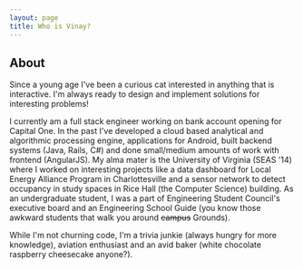 ```yaml
---
layout: page
title: Who is Vinay?
---
```

## About
Since a young age I've been a curious cat interested in anything that is interactive. I'm always ready to design and implement solutions for interesting problems!

I currently am a full stack engineer working on bank account opening for Capital One. In the past I've developed a cloud based analytical and algorithmic processing engine, applications for Android, built backend systems (Java, Rails, C#) and done small/medium amounts of work with frontend (AngularJS). My alma mater is the University of Virginia (SEAS '14) where I worked on interesting projects like a data dashboard for Local Energy Alliance Program in Charlottesville and a sensor network to detect occupancy in study spaces in Rice Hall (the Computer Science) building. As an undergraduate student, I was a part of Engineering Student Council's executive board and an Engineering School Guide (you know those awkward students that walk you around ~~campus~~ Grounds).

While I'm not churning code, I'm a trivia junkie (always hungry for more knowledge), aviation enthusiast and an avid baker (white chocolate raspberry cheesecake anyone?).
